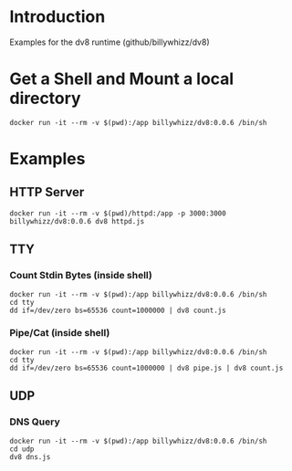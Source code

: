 # Introduction

Examples for the dv8 runtime (github/billywhizz/dv8)

# Get a Shell and Mount a local directory
```
docker run -it --rm -v $(pwd):/app billywhizz/dv8:0.0.6 /bin/sh
```

# Examples

## HTTP Server

```
docker run -it --rm -v $(pwd)/httpd:/app -p 3000:3000 billywhizz/dv8:0.0.6 dv8 httpd.js
```

## TTY

### Count Stdin Bytes (inside shell)
```
docker run -it --rm -v $(pwd):/app billywhizz/dv8:0.0.6 /bin/sh
cd tty
dd if=/dev/zero bs=65536 count=1000000 | dv8 count.js
```

### Pipe/Cat (inside shell)
```
docker run -it --rm -v $(pwd):/app billywhizz/dv8:0.0.6 /bin/sh
cd tty
dd if=/dev/zero bs=65536 count=1000000 | dv8 pipe.js | dv8 count.js
```

## UDP

### DNS Query
```
docker run -it --rm -v $(pwd):/app billywhizz/dv8:0.0.6 /bin/sh
cd udp
dv8 dns.js
```
